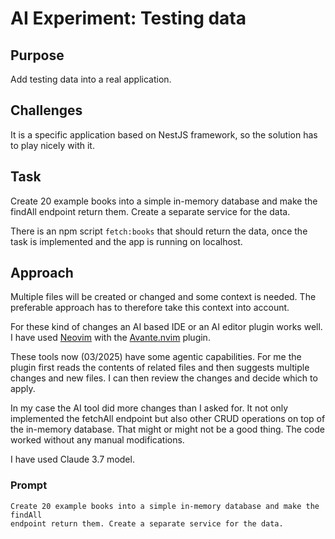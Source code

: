 # AI Experiment: Testing data

## Purpose

Add testing data into a real application.

## Challenges

It is a specific application based on NestJS framework, so the solution has to
play nicely with it.

## Task

Create 20 example books into a simple in-memory database and make the findAll
endpoint return them. Create a separate service for the data.

There is an npm script `fetch:books` that should return the data, once the task
is implemented and the app is running on localhost.

## Approach

Multiple files will be created or changed and some context is needed. The
preferable approach has to therefore take this context into account.

For these kind of changes an AI based IDE or an AI editor plugin works well. I
have used [Neovim](https://neovim.io/) with the
[Avante.nvim](https://github.com/yetone/avante.nvim) plugin.

These tools now (03/2025) have some agentic capabilities. For me the plugin
first reads the contents of related files and then suggests multiple changes and
new files. I can then review the changes and decide which to apply.

In my case the AI tool did more changes than I asked for. It not only implemented
the fetchAll endpoint but also other CRUD operations on top of the in-memory
database. That might or might not be a good thing. The code worked without any
manual modifications.

I have used Claude 3.7 model.

### Prompt

```
Create 20 example books into a simple in-memory database and make the findAll
endpoint return them. Create a separate service for the data.
```
